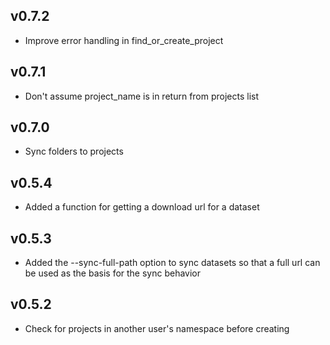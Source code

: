 ## v0.7.2

- Improve error handling in find_or_create_project

## v0.7.1

- Don't assume project_name is in return from projects list

## v0.7.0

- Sync folders to projects

## v0.5.4

- Added a function for getting a download url for a dataset

## v0.5.3

- Added the --sync-full-path option to sync datasets so that a full
  url can be used as the basis for the sync behavior

## v0.5.2

- Check for projects in another user's namespace before creating
